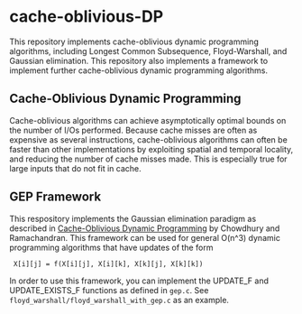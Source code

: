 # cache-oblivious-DP

This repository implements cache-oblivious dynamic programming algorithms, including Longest Common Subsequence, Floyd-Warshall, and Gaussian elimination. This repository also implements a framework to implement further cache-oblivious dynamic programming algorithms.

## Cache-Oblivious Dynamic Programming 

Cache-oblivious algorithms can achieve asymptotically optimal bounds on the number of I/Os performed. Because cache misses are often as expensive as several instructions, cache-oblivious algorithms can often be faster than other implementations by exploiting spatial and temporal locality, and reducing the number of cache misses made. This is especially true for large inputs that do not fit in cache.

## GEP Framework 

This respository implements the Gaussian elimination paradigm as described in [Cache-Oblivious Dynamic Programming](http://www.cs.utexas.edu/~vlr/papers/soda06.pdf) by Chowdhury and Ramachandran. This framework can be used for general O(n^3) dynamic programming algorithms that have updates of the form 

```
 X[i][j] = f(X[i][j], X[i][k], X[k][j], X[k][k])
```

In order to use this framework, you can implement the UPDATE_F and UPDATE_EXISTS_F functions as defined in `gep.c`. See `floyd_warshall/floyd_warshall_with_gep.c` as an example.





